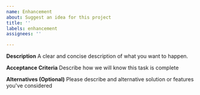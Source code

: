 ```yaml
---
name: Enhancement
about: Suggest an idea for this project
title: ''
labels: enhancement
assignees: ''

---
```


**Description**
A clear and concise description of what you want to happen.

**Acceptance Criteria**
Describe how we will know this task is complete

**Alternatives (Optional)**
Please describe and alternative solution or features you've considered

